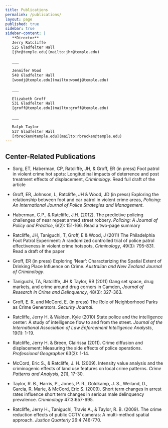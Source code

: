 ```yaml
---
title: Publications
permalink: /publications/
layout: page
published: true
sidebar: true
sidebar-content: |  
   **Director**
   Jerry Ratcliffe    
   525 Gladfelter Hall        
   [jhr@temple.edu](mailto:jhr@temple.edu)        
   
   ___
   
   Jennifer Wood  
   548 Gladfelter Hall   
   [woodj@temple.edu](mailto:woodj@temple.edu)  
   
   ___
   
   Elizabeth Groff  
   531 Gladfelter Hall     
   [groff@temple.edu](mailto:groff@temple.edu)  
   
   ___
   
   Ralph Taylor  
   537 Gladfelter Hall     
   [rbrecken@temple.edu](mailto:rbrecken@temple.edu)  
---
```

## Center-Related Publications
- Sorg, ET, Haberman, CP, Ratcliffe, JH, & Groff, ER (in press) Foot patrol in violent crime hot spots: Longitudinal impacts of deterrence and post treatment effects of displacement, _Criminology_. 
Read full draft of the article
 
- Groff, ER, Johnson, L, Ratcliffe, JH & Wood, JD (in press) Exploring the relationship between foot and car patrol in violent crime areas, _Policing: An International Journal of Police Strategies and Management_.

- Haberman, C.P., & Ratcliffe, J.H. (2012). The predictive policing challenges of near repeat armed street robbery. _Policing: A Journal of Policy and Practice_, 6(2): 151-166. 
Read a two-page summary
 
- Ratcliffe, JH, Taniguchi, T, Groff, E & Wood, J (2011) The Philadelphia Foot Patrol Experiment: A randomized controlled trial of police patrol effectiveness in violent crime hotspots, _Criminology_, 49(3): 795-831. 
Read a draft of the paper

- Groff, ER (in press) Exploring ‘Near’: Characterizing the Spatial Extent of Drinking Place Influence on Crime. _Australian and New Zealand Journal of Criminology_.

- Taniguchi, TA, Ratcliffe, JH & Taylor, RB (2011) Gang set space, drug markets, and crime around drug corners in Camden, _Journal of Research in Crime and Delinquency_, 48(3): 327-363.

- Groff, E. R. and McCord, E. (in press) The Role of Neighborhood Parks as Crime Generators. _Security Journal_.

- Ratcliffe, Jerry H. & Walden, Kyle (2010) State police and the intelligence center: A study of intelligence flow to and from the street. _Journal of the International Association of Law Enforcement Intelligence Analysts_, 19(1): 1-19.

- Ratcliffe, Jerry H. & Breen, Clairissa (2011). Crime diffusion and displacement: Measuring the side effects of police operations. _Professional Geographer_ 63(2): 1-14.

- McCord, Eric S., & Ratcliffe, J. H. (2009). Intensity value analysis and the criminogenic effects of land use features on local crime patterns. _Crime Patterns and Analysis_, 2(1), 17-30.

- Taylor, R. B., Harris, P., Jones, P. R., Goldkamp, J. S., Weiland, D., Garcia, R. Marie, & McCord, Eric S. (2009). Short term changes in arrest rates influence short term changes in serious male delinquency prevalence. _Criminology_ 47:3:657-695.

- Ratcliffe, Jerry H., Taniguchi, Travis A., & Taylor, R. B. (2009). The crime reduction effects of public CCTV cameras: A multi-method spatial approach. _Justice Quarterly_ 26:4:746-770.
